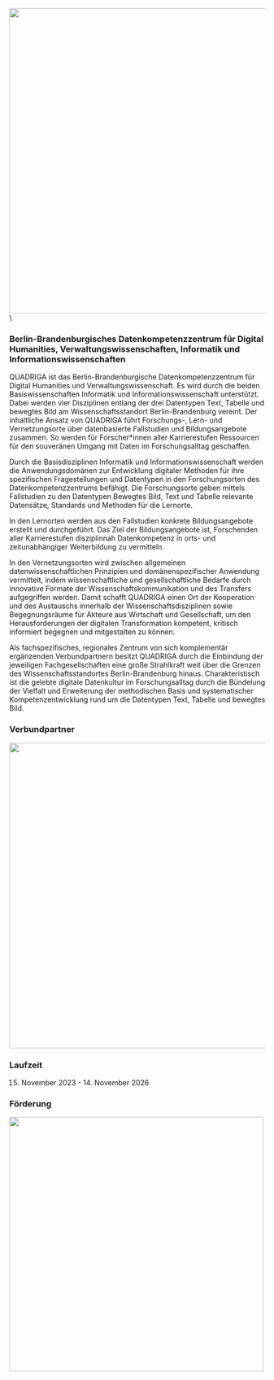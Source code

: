<img src="https://github.com/quadriga-dk/quadriga-dk.github.io/assets/166709081/5c12adcd-43c0-4f45-908b-a83dd00af81f" width="600">\

### **Berlin-Brandenburgisches Datenkompetenzzentrum für Digital Humanities, Verwaltungswissenschaften, Informatik und Informationswissenschaften**

QUADRIGA ist das Berlin-Brandenburgische Datenkompetenzzentrum für Digital Humanities und Verwaltungswissenschaft. Es wird durch die beiden Basiswissenschaften Informatik und Informationswissenschaft unterstützt. Dabei werden vier Disziplinen entlang der drei Datentypen Text, Tabelle und bewegtes Bild am Wissenschaftsstandort Berlin-Brandenburg vereint. Der inhaltliche Ansatz von QUADRIGA führt Forschungs-, Lern- und Vernetzungsorte über datenbasierte Fallstudien und Bildungsangebote zusammen. So werden für Forscher*innen aller Karrierestufen Ressourcen für den souveränen Umgang mit Daten im Forschungsalltag geschaffen.

Durch die Basisdisziplinen Informatik und Informationswissenschaft werden die Anwendungsdomänen zur Entwicklung digitaler Methoden für ihre spezifischen Fragestellungen und Datentypen in den Forschungsorten des Datenkompetenzzentrums befähigt. Die Forschungsorte geben mittels Fallstudien zu den Datentypen Bewegtes Bild, Text und Tabelle relevante Datensätze, Standards und Methoden für die Lernorte.

In den Lernorten werden aus den Fallstudien konkrete Bildungsangebote erstellt und durchgeführt. Das Ziel der Bildungsangebote ist, Forschenden aller Karrierestufen disziplinnah Datenkompetenz in orts- und zeitunabhängiger Weiterbildung zu vermitteln.

In den Vernetzungsorten wird zwischen allgemeinen datenwissenschaftlichen Prinzipien und domänenspezifischer Anwendung vermittelt, indem wissenschaftliche und gesellschaftliche Bedarfe durch innovative Formate der Wissenschaftskommunikation und des Transfers aufgegriffen werden. Damit schafft QUADRIGA einen Ort der Kooperation und des Austauschs innerhalb der Wissenschaftsdisziplinen sowie Begegnungsräume für Akteure aus Wirtschaft und Gesellschaft, um den Herausforderungen der digitalen Transformation kompetent, kritisch informiert begegnen und mitgestalten zu können.

Als fachspezifisches, regionales Zentrum von sich komplementär ergänzenden Verbundpartnern besitzt QUADRIGA durch die Einbindung der jeweiligen Fachgesellschaften eine große Strahlkraft weit über die Grenzen des Wissenschaftsstandortes Berlin-Brandenburg hinaus. Charakteristisch ist die gelebte digitale Datenkultur im Forschungsalltag durch die Bündelung der Vielfalt und Erweiterung der methodischen Basis und systematischer Kompetenzentwicklung rund um die Datentypen Text, Tabelle und bewegtes Bild. 

### Verbundpartner
<img src="https://github.com/quadriga-dk/quadriga-dk.github.io/assets/166709081/bdd18bd6-55f8-453f-8d97-cc0b213948ac" width="600">

### Laufzeit
15. November 2023 -  14. November 2026

### Förderung 
<img src="https://github.com/quadriga-dk/quadriga-dk.github.io/assets/166709081/22746583-560a-47b4-8fb0-4fe26f169b8a" width="500">
